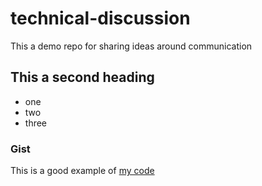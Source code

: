 # technical-discussion
This a demo repo for sharing ideas around communication


## This a second heading

* one
* two
* three

### Gist

This is a good example of [my code](https://gist.github.com/SharonLechuga/529c00b0cdbc1ed635266bd0dc62d2b7)
